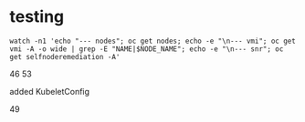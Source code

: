 # testing


```shell
watch -n1 'echo "--- nodes"; oc get nodes; echo -e "\n--- vmi"; oc get vmi -A -o wide | grep -E "NAME|$NODE_NAME"; echo -e "\n--- snr"; oc get selfnoderemediation -A'
```

46
53

added KubeletConfig

49